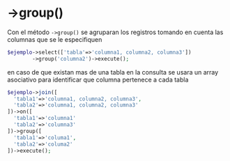 # ->group()

Con el método `->group()` se agruparan los registros tomando en cuenta las columnas que se le especifiquen

```php
$ejemplo->select(['tabla'=>'columna1, columna2, columna3'])
        ->group('columna2')->execute();
```

en caso de que existan mas de una tabla en la consulta se usara un array asociativo para identificar que columna pertenece a cada tabla

```php
$ejemplo->join([
  'tabla1'=>'columna1, columna2, columna3',
  'tabla2'=>'columna1, columna2, columna3'
])->on([
  'tabla1'=>'columna1'
  'tabla2'=>'columna3'
])->group([
  'tabla1'=>'columa1',
  'tabla2'=>'columa2'
])->execute();
```
